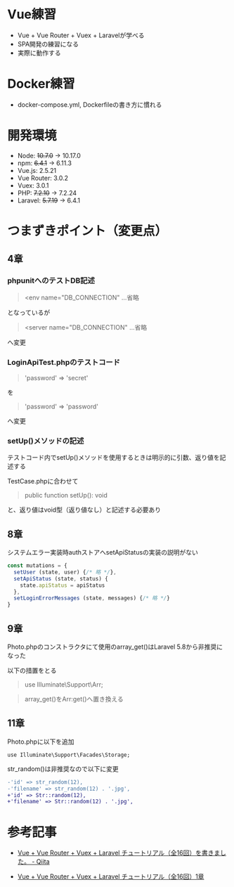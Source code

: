 # Vue練習

- Vue + Vue Router + Vuex + Laravelが学べる
- SPA開発の練習になる
- 実際に動作する

# Docker練習

- docker-compose.yml, Dockerfileの書き方に慣れる

# 開発環境

- Node: ~~10.7.0~~ -> 10.17.0
- npm: ~~6.4.1~~ -> 6.11.3
- Vue.js: 2.5.21
- Vue Router: 3.0.2
- Vuex: 3.0.1
- PHP: ~~7.2.10~~ -> 7.2.24
- Laravel: ~~5.7.19~~ -> 6.4.1

# つまずきポイント（変更点）

## 4章

### phpunitへのテストDB記述

><env name="DB_CONNECTION" ...省略

となっているが

><server name="DB_CONNECTION" ...省略

へ変更

### LoginApiTest.phpのテストコード

>'password' => 'secret'

を

>'password' => 'password'

へ変更

### setUp()メソッドの記述

テストコード内でsetUp()メソッドを使用するときは明示的に引数、返り値を記述する

TestCase.phpに合わせて

>public function setUp(): void

と、返り値はvoid型（返り値なし）と記述する必要あり

## 8章

システムエラー実装時authストアへsetApiStatusの実装の説明がない

```javascript:auth.js
const mutations = {
  setUser (state, user) {/* 略 */},
  setApiStatus (state, status) {
    state.apiStatus = apiStatus
  },
  setLoginErrorMessages (state, messages) {/* 略 */}
}
```

## 9章

Photo.phpのコンストラクタにて使用のarray_get()はLaravel 5.8から非推奨になった

以下の措置をとる

> use Illuminate\Support\Arr;

>array_get()をArr:get()へ置き換える

## 11章

Photo.phpに以下を追加

```
use Illuminate\Support\Facades\Storage;
```

str_random()は非推奨なので以下に変更

```diff
-'id' => str_random(12),
-'filename' => str_random(12) . '.jpg',
+'id' => Str::random(12),
+'filename' => Str::random(12) . '.jpg',
```

# 参考記事
- [Vue + Vue Router + Vuex + Laravel チュートリアル（全16回）を書きました。 - Qiita](https://qiita.com/MasahiroHarada/items/2597bd6973a45f92e1e8)

- [Vue + Vue Router + Vuex + Laravel チュートリアル（全16回）1章](https://www.hypertextcandy.com/vue-laravel-tutorial-introduction)
